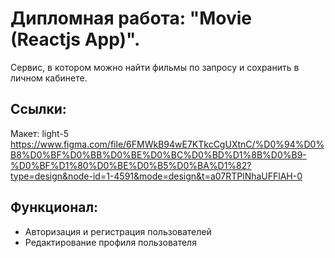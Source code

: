 # Дипломная работа: "Movie (Reactjs App)".
Сервис, в котором можно найти фильмы по запросу и сохранить в личном кабинете.

## Cсылки:

Макет: light-5
https://www.figma.com/file/6FMWkB94wE7KTkcCgUXtnC/%D0%94%D0%B8%D0%BF%D0%BB%D0%BE%D0%BC%D0%BD%D1%8B%D0%B9-%D0%BF%D1%80%D0%BE%D0%B5%D0%BA%D1%82?type=design&node-id=1-4591&mode=design&t=a07RTPlNhaUFFlAH-0

## Функционал:

* Авторизация и регистрация пользователей
* Редактирование профиля пользователя

